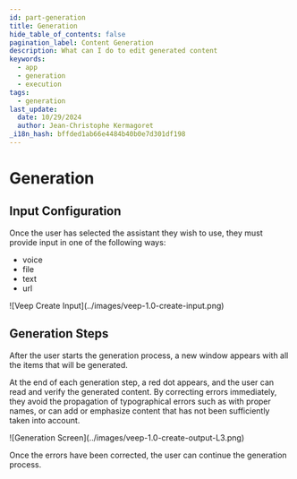 ```yaml
---
id: part-generation
title: Generation
hide_table_of_contents: false
pagination_label: Content Generation
description: What can I do to edit generated content
keywords:
  - app
  - generation
  - execution
tags:
  - generation
last_update:
  date: 10/29/2024
  author: Jean-Christophe Kermagoret
_i18n_hash: bffded1ab66e4484b40b0e7d301df198
---
```

# Generation

## Input Configuration

Once the user has selected the assistant they wish to use, they must provide input in one of the following ways:
* voice
* file
* text
* url

<div class="zoom screenshot">
![Veep Create Input](../images/veep-1.0-create-input.png)
</div>

## Generation Steps

After the user starts the generation process, a new window appears with all the items that will be generated.

At the end of each generation step, a red dot appears, and the user can read and verify the generated content. By correcting errors immediately, they avoid the propagation of typographical errors such as with proper names, or can add or emphasize content that has not been sufficiently taken into account.

<div class="zoom screenshot">
![Generation Screen](../images/veep-1.0-create-output-L3.png)
</div>

Once the errors have been corrected, the user can continue the generation process.
